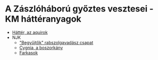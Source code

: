 # A Zászlóháború győztes vesztesei - KM háttéranyagok

* [Háttér, az aquirok](./Hatter.md)
* NJK
  * ["Begyűjtők" rabszolgavadász csapat](./NJK/Begyujto_dezertorvadaszok.odt)
  * [Cygnia, a boszorkány](./NJK/Cygnia.gazda.lanya.boszi.odt)
  * [Farkasok](./NJK/Farkasok.odt)
